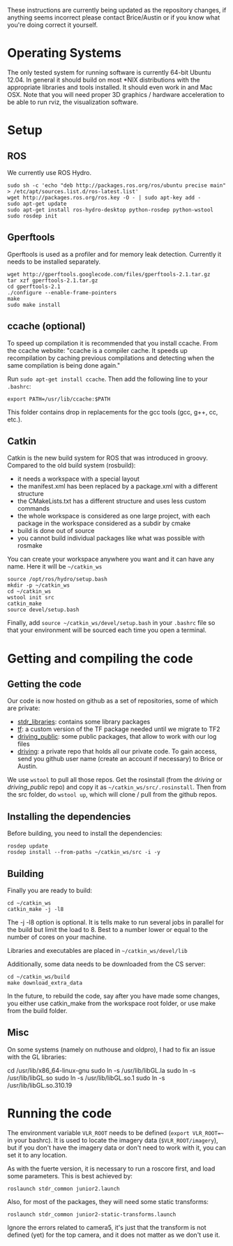 These instructions are currently being updated as the repository changes, if anything seems incorrect please contact Brice/Austin or if you know what you're doing correct it yourself.

# Operating Systems

The only tested system for running software is currently 64-bit Ubuntu 12.04. In general it should build on most *NIX distributions with the appropriate libraries and tools installed. It should even work in and Mac OSX. Note that you will need proper 3D graphics / hardware acceleration to be able to run rviz, the visualization software.

# Setup

## ROS

We currently use ROS Hydro.

```
sudo sh -c 'echo "deb http://packages.ros.org/ros/ubuntu precise main" > /etc/apt/sources.list.d/ros-latest.list'
wget http://packages.ros.org/ros.key -O - | sudo apt-key add -
sudo apt-get update
sudo apt-get install ros-hydro-desktop python-rosdep python-wstool
sudo rosdep init
```

## Gperftools

Gperftools is used as a profiler and for memory leak detection. Currently it needs to be installed separately.

```
wget http://gperftools.googlecode.com/files/gperftools-2.1.tar.gz
tar xzf gperftools-2.1.tar.gz
cd gperftools-2.1
./configure --enable-frame-pointers
make
sudo make install
```

## ccache (optional)

To speed up compilation it is recommended that you install ccache. From the  ccache website: "ccache is a compiler cache. It speeds up recompilation by caching previous compilations and detecting when the same compilation is being done again."

Run ```sudo apt-get install ccache```. Then add the following line to your ```.bashrc```:

```
export PATH=/usr/lib/ccache:$PATH
```

This folder contains drop in replacements for the gcc tools (gcc, g++, cc, etc.).

## Catkin

Catkin is the new build system for ROS that was introduced in groovy. Compared to the old build system (rosbuild):

* it needs a workspace with a special layout
* the manifest.xml has been replaced by a package.xml with a different structure
* the CMakeLists.txt has a different structure and uses less custom commands
* the whole workspace is considered as one large project, with each package in the workspace considered as a subdir by cmake
* build is done out of source
* you cannot build individual packages like what was possible with rosmake 

You can create your workspace anywhere you want and it can have any name. Here it will be ```~/catkin_ws```

```
source /opt/ros/hydro/setup.bash
mkdir -p ~/catkin_ws
cd ~/catkin_ws
wstool init src
catkin_make
source devel/setup.bash
```

Finally, add ```source ~/catkin_ws/devel/setup.bash``` in your ```.bashrc``` file so that your environment will be sourced each time you open a terminal.

# Getting and compiling the code

## Getting the code

Our code is now hosted on github as a set of repositories, some of which are private:
- [stdr_libraries](https://github.com/StanfordDrivingTeam/stdr_libraries): contains some library packages
- [tf](https://github.com/StanfordDrivingTeam/tf): a custom version of the TF package needed until we migrate to TF2
- [driving_public](https://github.com/StanfordDrivingTeam/driving_public): some public packages, that allow to work with our log files
- [driving](https://github.com/StanfordDrivingTeam/driving): a private repo that holds all our private code. To gain access, send you github user name (create an account if necessary) to Brice or Austin.

We use `wstool` to pull all those repos. Get the rosinstall (from the _driving_ or _driving_public_ repo) and copy it as `~/catkin_ws/src/.rosinstall`. Then from the src folder, do `wstool up`, which will clone / pull from the github repos.

## Installing the dependencies

Before building, you need to install the dependencies:

```
rosdep update
rosdep install --from-paths ~/catkin_ws/src -i -y
```

## Building

Finally you are ready to build:

```
cd ~/catkin_ws
catkin_make -j -l8
```

The -j -l8 option is optional. It is tells make to run several jobs in parallel for the build but limit the load to 8. Best to a number lower or equal to the number of cores on your machine.

Libraries and executables are placed in ```~/catkin_ws/devel/lib```

Additionally, some data needs to be downloaded from the CS server:

```
cd ~/catkin_ws/build
make download_extra_data
```

In the future, to rebuild the code, say after you have made some changes, you either use catkin_make from the workspace root folder, or use make from the build folder.



## Misc

On some systems (namely on nuthouse and oldpro), I had to fix an issue with the GL libraries:

cd /usr/lib/x86_64-linux-gnu
sudo ln -s /usr/lib/libGL.la
sudo ln -s /usr/lib/libGL.so
sudo ln -s /usr/lib/libGL.so.1
sudo ln -s /usr/lib/libGL.so.310.19

# Running the code

The environment variable ```VLR_ROOT``` needs to be defined (```export VLR_ROOT=~``` in your bashrc). It is used to locate the imagery data (```$VLR_ROOT/imagery```), but if you don't have the imagery data or don't need to work with it, you can set it to any location.

As with the fuerte version, it is necessary to run a roscore first, and load some parameters. This is best achieved by:

```
roslaunch stdr_common junior2.launch
```

Also, for most of the packages, they will need some static transforms:

```
roslaunch stdr_common junior2-static-transforms.launch
```

Ignore the errors related to camera5, it's just that the transform is not defined (yet) for the top camera, and it does not matter as we don't use it.
